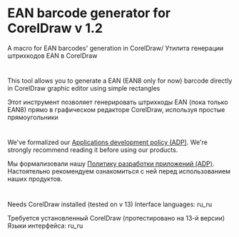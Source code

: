 # EAN barcode generator for CorelDraw v 1.2
A macro for EAN barcodes' generation in CorelDraw/ Утилита генерации штрихкодов EAN в CorelDraw
#

This tool allows you to generate a EAN (EAN8 only for now) barcode directly
in CorelDraw graphic editor using simple rectangles

Этот инструмент позволяет генерировать штрихкоды EAN (пока только EAN8)
прямо в графическом редакторе CorelDraw, используя простые прямоугольники

#

We've formalized our [Applications development policy (ADP)](https://vk.com/@rdaaow_fupl-adp).
We're strongly recommend reading it before using our products.

Мы формализовали нашу [Политику разработки приложений (ADP)](https://vk.com/@rdaaow_fupl-adp).
Настоятельно рекомендуем ознакомиться с ней перед использованием наших продуктов.

#

Needs CorelDraw installed (tested on v 13)
Interface languages: ru_ru


Требуется установленный CorelDraw (протестировано на 13-й версии)
Языки интерфейса: ru_ru
